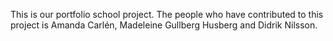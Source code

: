 This is our portfolio school project. The people who have contributed to this project is Amanda Carlén, Madeleine Gullberg Husberg and Didrik Nilsson.
